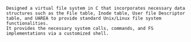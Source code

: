 
    Designed a virtual file system in C that incorporates necessary data structures such as the File table, Inode table, User file Descriptor table, and UAREA to provide standard Unix/Linux file system functionalities.  
    It provides the necessary system calls, commands, and FS implementations via a customized shell.
    
    

